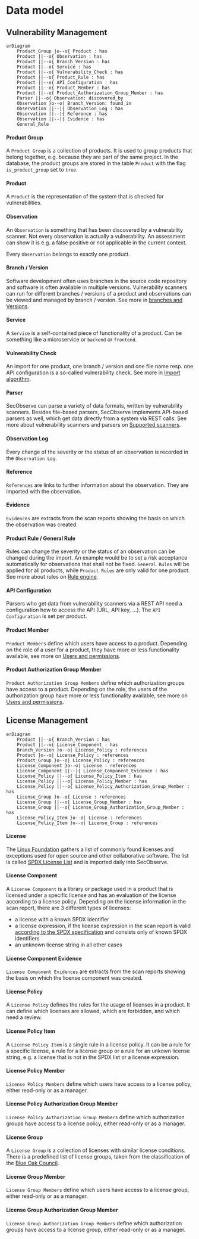 # Data model

## Vulnerability Management

``` mermaid
erDiagram
    Product_Group |o--o{ Product : has
    Product ||--o{ Observation : has
    Product ||--o{ Branch_Version : has
    Product ||--o{ Service : has
    Product ||--o{ Vulnerability_Check : has
    Product ||--o{ Product_Rule : has
    Product ||--o{ API_Configuration : has
    Product ||--o{ Product_Member : has
    Product ||--o{ Product_Authorization_Group_Member : has
    Parser ||--o{ Observation: discovered_by
    Observation }o--o| Branch_Version: found_in
    Observation ||--|{ Observation_Log : has
    Observation ||--|{ Reference : has
    Observation ||--|{ Evidence : has
    General_Rule
```

#### Product Group

A `Product Group` is a collection of products. It is used to group products that belong together, e.g. because they are part of the same project. In the database, the product groups are stored in the table `Product` with the flag `is_product_group` set to `true`.

#### Product

A `Product` is the representation of the system that is checked for vulnerabilities.

#### Observation

An `Observation` is something that has been discovered by a vulnerability scanner. Not every observation is actually a vulnerability. An assessment can show it is e.g. a false positive or not applicable in the current context.

Every `Observation` belongs to exactly one product.

#### Branch / Version

Software development often uses branches in the source code repository and software is often available in multiple versions. Vulnerability scanners can run for different branches / versions of a product and observations can be viewed and managed by branch / version. See more in [branches and Versions](../usage/branches.md).

#### Service

A `Service` is a self-contained piece of functionality of a product. Can be something like a microservice or `backend` or `frontend`.	

#### Vulnerability Check

An import for one product, one branch / version and one file name resp. one API configuration is a so-called vulnerability check. See more in [Import algorithm](../usage/import_observations.md#import-algorithm).

#### Parser

SecObserve can parse a variety of data formats, written by vulnerability scanners. Besides file-based parsers, SecObserve implements API-based parsers as well, which get data directly from a system via REST calls. See more about vulnerability scanners and parsers on [Supported scanners](../integrations/supported_scanners.md).

#### Observation Log

Every change of the severity or the status of an observation is recorded in the `Observation Log`.

#### Reference

`References` are links to further information about the observation. They are imported with the observation.

#### Evidence

`Evidences` are extracts from the scan reports showing the basis on which the observation was created.

#### Product Rule / General Rule

Rules can change the severity or the status of an observation can be changed during the import. An example would be to set a risk acceptance automatically for observations that shall not be fixed. `General Rules` will be applied for all products, while `Product Rules` are only valid for one product. See more about rules on [Rule engine](../usage/rule_engine.md).

#### API Configuration

Parsers who get data from vulnerability scanners via a REST API need a configuration how to access the API (URL, API key, ...). The `API Configuration` is set per product.

#### Product Member

`Product Members` define which users have access to a product. Depending on the role of a user for a product, they have more or less functionality available, see more on [Users and permissions](../usage/users_permissions.md).

#### Product Authorization Group Member

`Product Authorization Group Members` define which authorization groups have access to a product. Depending on the role, the users of the authorization group have more or less functionality available, see more on [Users and permissions](../usage/users_permissions.md).


## License Management

``` mermaid
erDiagram
    Product ||--o{ Branch_Version : has
    Product ||--o{ License_Component : has
    Branch_Version }o--o| License_Policy : references
    Product }o--o| License_Policy : references
    Product_Group }o--o| License_Policy : references
    License_Component }o--o| License : references
    License_Component ||--|{ License_Component_Evidence : has
    License_Policy ||--o{ License_Policy_Item : has
    License_Policy ||--o{ License_Policy_Member : has
    License_Policy ||--o{ License_Policy_Authorization_Group_Member : has
    License_Group }o--o{ License : references
    License_Group ||--o{ License_Group_Member : has
    License_Group ||--o{ License_Group_Authorization_Group_Member : has
    License_Policy_Item }o--o| License : references
    License_Policy_Item }o--o| License_Group : references
```
#### License

The [Linux Foundation](https://www.linuxfoundation.org/) gathers a list of commonly found licenses and exceptions used for open source and other collaborative software. The list is called [SPDX License List](https://spdx.org/licenses/) and is imported daily into SecObserve.

#### License Component

A `License Component` is a library or package used in a product that is licensed under a specific license and has an evaluation of the license according to a license policy. Depending on the license information in the scan report, there are 3 different types of licenses:

* a license with a known SPDX identifier
* a license expression, if the license expression in the scan report is valid [according to the SPDX specification](https://spdx.github.io/spdx-spec/v3.0.1/annexes/spdx-license-expressions/) and consists only of known SPDX identifiers
* an unknown license string in all other cases

#### License Component Evidence

`License Component Evidences` are extracts from the scan reports showing the basis on which the license component was created.

#### License Policy

A `License Policy` defines the rules for the usage of licenses in a product. It can define which licenses are allowed, which are forbidden, and which need a review.

#### License Policy Item

A `License Policy Item` is a single rule in a license policy. It can be a rule for a specific license, a rule for a license group or a rule for an unkown license string, e.g. a license that is not in the SPDX list or a license expression.

#### License Policy Member

`License Policy Members` define which users have access to a license policy, either read-only or as a manager.

#### License Policy Authorization Group Member

`License Policy Authorization Group Members` define which authorization groups have access to a license policy, either read-only or as a manager.

#### License Group

A `License Group` is a collection of licenses with similar license conditions. There is a predefined list of license groups, taken from the classification of the [Blue Oak Council](https://blueoakcouncil.org/).

#### License Group Member

`License Group Members` define which users have access to a license group, either read-only or as a manager.

#### License Group Authorization Group Member

`License Group Authorization Group Members` define which authorization groups have access to a license group, either read-only or as a manager.
